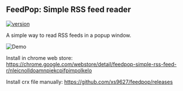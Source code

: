 ## FeedPop: Simple RSS feed reader
[![version][version-badge]][CHANGELOG]

A simple way to read RSS feeds in a popup window.

![Demo](https://i.imgur.com/FyizZRy.gif)

Install in chrome web store: https://chrome.google.com/webstore/detail/feedpop-simple-rss-feed-r/nleicnolldoamnpiekcpifpimpolkelo

Install crx file manually: https://github.com/xs9627/feedpop/releases

[CHANGELOG]: ./CHANGELOG.md
[version-badge]: https://img.shields.io/badge/version-1.0.2-blue.svg